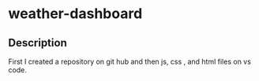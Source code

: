 # weather-dashboard

## Description
First I created a repository on git hub and then js, css , and html files on vs code.